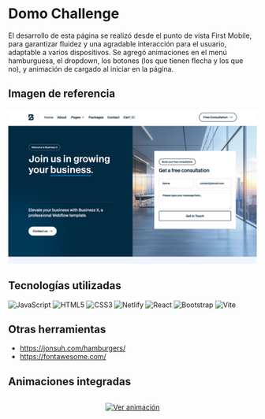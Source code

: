 # Domo Challenge
El desarrollo de esta página se realizó desde el punto de vista First Mobile, para garantizar fluidez y una agradable interacción para el usuario, adaptable a varios dispositivos. Se agregó animaciones en el menú hamburguesa, el dropdown, los botones (los que tienen flecha y los que no), y animación de cargado al iniciar en la página.

## Imagen de referencia
![Challenge imagen 4](./_ref/test-4.jpeg)

## Tecnologías utilizadas 
![JavaScript](https://img.shields.io/badge/javascript-%23323330.svg?style=for-the-badge&logo=javascript&logoColor=%23F7DF1E) ![HTML5](https://img.shields.io/badge/html5-%23E34F26.svg?style=for-the-badge&logo=html5&logoColor=white) ![CSS3](https://img.shields.io/badge/css3-%231572B6.svg?style=for-the-badge&logo=css3&logoColor=white) ![Netlify](https://img.shields.io/badge/netlify-%23000000.svg?style=for-the-badge&logo=netlify&logoColor=#00C7B7) ![React](https://img.shields.io/badge/react-%2320232a.svg?style=for-the-badge&logo=react&logoColor=%2361DAFB) ![Bootstrap](https://img.shields.io/badge/bootstrap-%238511FA.svg?style=for-the-badge&logo=bootstrap&logoColor=white) ![Vite](https://img.shields.io/badge/vite-%23646CFF.svg?style=for-the-badge&logo=vite&logoColor=white) 

## Otras herramientas 
- <https://jonsuh.com/hamburgers/>
- <https://fontawesome.com/>

## Animaciones integradas

<div style="display: flex; justify-content: center;">

[![Ver animación](https://img.youtube.com/vi/lbMbLAuCwpI/0.jpg)](https://youtube.com/shorts/lbMbLAuCwpI)

</div>
